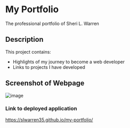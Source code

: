 
# My Portfolio

The professional portfolio of Sheri L. Warren

## Description

This project contains:
 * Highlights of my journey to become a web developer 
 * Links to projects I have developed
 
 

## Screenshot of Webpage

![image](https://user-images.githubusercontent.com/88566519/132960319-a6a5ac8e-765c-411d-aba2-e04b86413552.png)


### Link to deployed application

https://slwarren35.github.io/my-portfolio/






